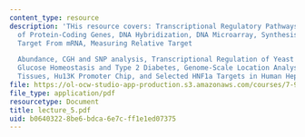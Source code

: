 ```yaml
---
content_type: resource
description: 'THis resource covers: Transcriptional Regulatory Pathways, Transcription
  of Protein-Coding Genes, DNA Hybridization, DNA Microarray, Synthesis of Labeled
  Target From mRNA, Measuring Relative Target

  Abundance, CGH and SNP analysis, Transcriptional Regulation of Yeast Cell Cycle,
  Glucose Homeostasis and Type 2 Diabetes, Genome-Scale Location Analysis in Human
  Tissues, Hu13K Promoter Chip, and Selected HNF1a Targets in Human Hepatocytes, etc.'
file: https://ol-ocw-studio-app-production.s3.amazonaws.com/courses/7-90j-computational-functional-genomics-spring-2005/b06403228be6bdca6e7cff1e1ed07375_lecture_5.pdf
file_type: application/pdf
resourcetype: Document
title: lecture_5.pdf
uid: b0640322-8be6-bdca-6e7c-ff1e1ed07375
---
```


